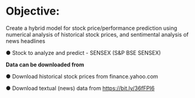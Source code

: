 # Objective: 

Create a hybrid model for stock price/performance
prediction using numerical analysis of historical stock prices, and
sentimental analysis of news headlines

● Stock to analyze and predict - SENSEX (S&P BSE SENSEX)

**Data can be downloaded from**

● Download historical stock prices from finance.yahoo.com

● Download textual (news) data from https://bit.ly/36fFPI6
